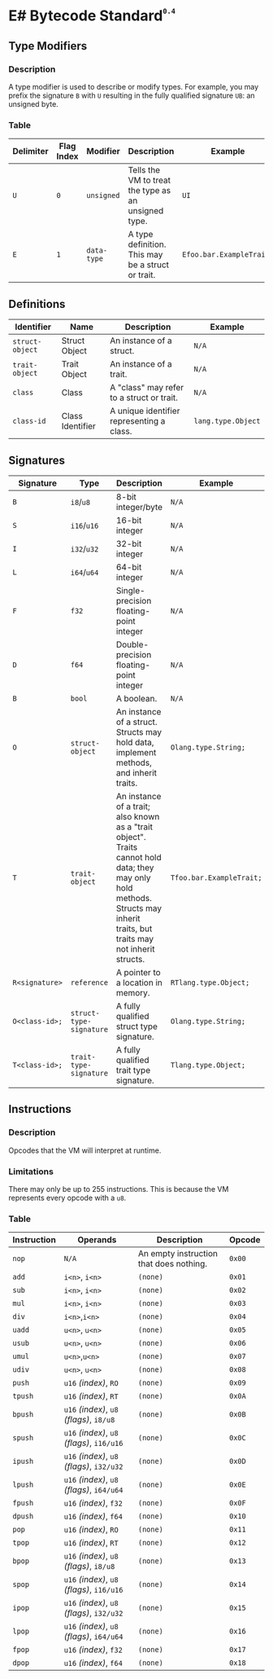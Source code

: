 # E# Bytecode Standard<sup><sup><sub>`0.4`</sub></sup></sup>

## Type Modifiers
### Description
A type modifier is used to describe or modify types. For example, you may prefix the signature `B` with `U` resulting in the fully qualified signature `UB`: an unsigned byte.
### Table
Delimiter | Flag Index | Modifier | Description | Example
--------- | ---------- | -------- | ----------- | -------
`U` | `0` | `unsigned` | Tells the VM to treat the type as an unsigned type. | `UI`
`E` | `1` | `data-type` | A type definition. This may be a struct or trait. | `Efoo.bar.ExampleTrait;`

## Definitions
Identifier | Name | Description | Example
---------- | ---- | ----------- | -------
`struct-object` | Struct Object | An instance of a struct. | `N/A`
`trait-object` | Trait Object | An instance of a trait. | `N/A`
`class` | Class | A "class" may refer to a struct or trait. | `N/A`
`class-id` | Class Identifier | A unique identifier representing a class. | `lang.type.Object`

## Signatures
Signature | Type | Description | Example
--------- | ---- | ----------- | -------
`B` | `i8`/`u8` | 8-bit integer/byte | `N/A`
`S` | `i16`/`u16` | 16-bit integer | `N/A`
`I` | `i32`/`u32` | 32-bit integer | `N/A`
`L` | `i64`/`u64` | 64-bit integer | `N/A`
`F` | `f32` | Single-precision floating-point integer | `N/A`
`D` | `f64` | Double-precision floating-point integer | `N/A`
`B` | `bool` | A boolean. | `N/A`
`O` | `struct-object` | An instance of a struct. Structs may hold data, implement methods, and inherit traits. | `Olang.type.String;`
`T` | `trait-object` | An instance of a trait; also known as a "trait object". Traits cannot hold data; they may only hold methods. Structs may inherit traits, but traits may not inherit structs. | `Tfoo.bar.ExampleTrait;`
`R<signature>` | `reference` | A pointer to a location in memory. | `RTlang.type.Object;`
`O<class-id>;` | `struct-type-signature` | A fully qualified struct type signature. | `Olang.type.String;`
`T<class-id>;` | `trait-type-signature` | A fully qualified trait type signature. | `Tlang.type.Object;`

## Instructions
### Description
Opcodes that the VM will interpret at runtime.
### Limitations
There may only be up to 255 instructions. This is because the VM represents every opcode with a `u8`.
### Table
Instruction | Operands | Description | Opcode
----------- | -------- | ----------- | ------
`nop` | `N/A` | An empty instruction that does nothing. | `0x00`
`add` | `i<n>`, `i<n>` | `(none)` | `0x01`
`sub` | `i<n>`, `i<n>` | `(none)` | `0x02`
`mul` | `i<n>`, `i<n>` | `(none)` | `0x03`
`div` | `i<n>`,`i<n>` | `(none)` | `0x04`
`uadd` | `u<n>`, `u<n>` | `(none)` | `0x05`
`usub` | `u<n>`, `u<n>` | `(none)` | `0x06`
`umul` | `u<n>`,`u<n>` | `(none)` | `0x07`
`udiv` | `u<n>`, `u<n>` | `(none)` | `0x08`
`push` | `u16` *(index)*, `RO` | `(none)` | `0x09`
`tpush` | `u16` *(index)*, `RT` | `(none)` | `0x0A`
`bpush` | `u16` *(index)*, `u8` *(flags)*, `i8/u8` | `(none)` | `0x0B`
`spush` | `u16` *(index)*, `u8` *(flags)*, `i16/u16` | `(none)` | `0x0C`
`ipush` | `u16` *(index)*, `u8` *(flags)*, `i32/u32` | `(none)` | `0x0D`
`lpush` | `u16` *(index)*, `u8` *(flags)*, `i64/u64` | `(none)` | `0x0E`
`fpush` | `u16` *(index)*, `f32` | `(none)` | `0x0F`
`dpush` | `u16` *(index)*, `f64` | `(none)` | `0x10`
`pop` | `u16` *(index)*, `RO` | `(none)` | `0x11`
`tpop` | `u16` *(index)*, `RT` | `(none)` | `0x12`
`bpop` | `u16` *(index)*, `u8` *(flags)*, `i8/u8` | `(none)` | `0x13`
`spop` | `u16` *(index)*, `u8` *(flags)*, `i16/u16` | `(none)` | `0x14`
`ipop` | `u16` *(index)*, `u8` *(flags)*, `i32/u32` | `(none)` | `0x15`
`lpop` | `u16` *(index)*, `u8` *(flags)*, `i64/u64` | `(none)` | `0x16`
`fpop` | `u16` *(index)*, `f32` | `(none)` | `0x17`
`dpop` | `u16` *(index)*, `f64` | `(none)` | `0x18`
